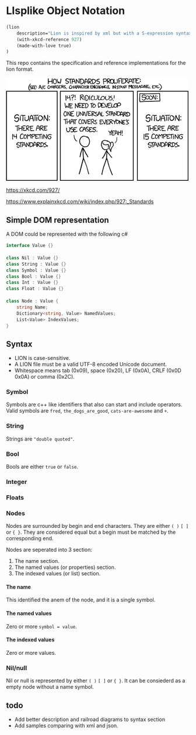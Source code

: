 # LIsplike Object Notation

```lisp
(lion
    description="Lion is inspired by xml but with a S-expression syntax"
    (with-xkcd-reference 927)
    (made-with-love true)
)
```

This repo contains the specification and reference implementations for the lion format.

![xkcd comic about standards, please see explainxkcd link below](xkcd.png)

https://xkcd.com/927/

https://www.explainxkcd.com/wiki/index.php/927:_Standards

## Simple DOM representation

A DOM could be represented with the following c#

```csharp
interface Value {}

class Nil : Value {}
class String : Value {}
class Symbol : Value {}
class Bool : Value {}
class Int : Value {}
class Float : Value {}

class Node : Value {
    string Name;
    Dictionary<string, Value> NamedValues;
    List<Value> IndexValues;
}
```

## Syntax

* LION is case-sensitive.
* A LION file must be a valid UTF-8 encoded Unicode document.
* Whitespace means tab (0x09), space (0x20), LF (0x0A), CRLF (0x0D 0x0A) or comma (0x2C).

### Symbol
Symbols are c++ like identifiers that also can start and include operators. Valid symbols are `fred`, `the_dogs_are_good`, `cats-are-awesome` and `+`.

### String
Strings are `"double quoted"`.

### Bool
Bools are either `true` or `false`.


### Integer
### Floats

### Nodes
Nodes are surrounded by begin and end characters. They are either `( )` `[ ]` or `{ }`. They are considered equal but a begin must be matched by the corresponding end. 

Nodes are seperated into 3 section:
1. The name section.
2. The named values (or properties) section.
3. The indexed values (or list) section.

#### The name
This identified the anem of the node, and it is a single symbol.

#### The named values
Zero or more `symbol = value`.

#### The indexed values
Zero or more values.


### Nil/null
Nil or null is represented by either `( )` `[ ]` or `{ }`. It can be consiederd as a empty node without a name symbol.


## todo
* Add better description and railroad diagrams to syntax section
* Add samples comparing with xml and json.

